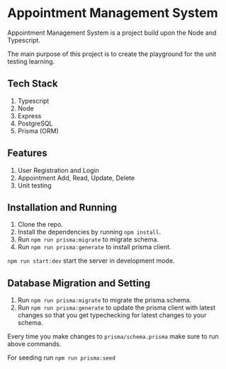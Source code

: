# Appointment Management System

Appointment Management System is a project build upon the Node and Typescript. 

The main purpose of this project is to create the playground for the unit testing learning.

## Tech Stack

1. Typescript
2. Node
3. Express
4. PostgreSQL
5. Prisma (ORM)

## Features

1. User Registration and Login
2. Appointment Add, Read, Update, Delete
3. Unit testing

## Installation and Running

1. Clone the repo.
2. Install the dependencies by running `npm install`.
3. Run `npm run prisma:migrate` to migrate schema.
4. Run `npm run prisma:generate` to install prisma client.

`npm run start:dev` start the server in development mode.

## Database Migration and Setting

1. Run `npm run prisma:migrate` to migrate the prisma.schema.
2. Run `npm run prisma:generate` to update the prisma client with latest changes so that you get typechecking for latest changes to your schema.

Every time you make changes to `prisma/schema.prisma` make sure to run above commands.

For seeding run `npm run prisma:seed`
